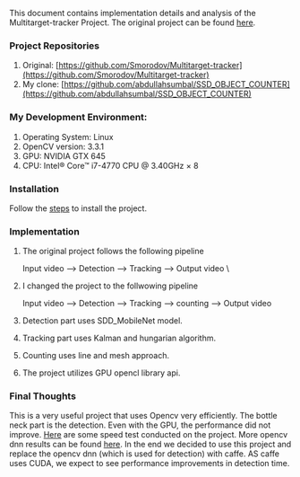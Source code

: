 This document contains implementation details and analysis of the Multitarget-tracker Project. The original project 
can be found [here](https://github.com/Smorodov/Multitarget-tracker).

### Project Repositories
1. Original:
[https://github.com/Smorodov/Multitarget-tracker](https://github.com/Smorodov/Multitarget-tracker)
2. My clone: [https://github.com/abdullahsumbal/SSD_OBJECT_COUNTER](https://github.com/abdullahsumbal/SSD_OBJECT_COUNTER)

### My Development Environment: 
1. Operating System: Linux
2. OpenCV version: 3.3.1
3. GPU: NVIDIA GTX 645
4. CPU: Intel® Core™ i7-4770 CPU @ 3.40GHz × 8

### Installation
Follow the [steps](https://github.com/abdullahsumbal/SSD_OBJECT_COUNTER) to install the project.

### Implementation
1. The original project follows the following pipeline

    Input video --> Detection --> Tracking --> Output video \

2. I changed the project to the follwowing pipeline
    
    Input video --> Detection --> Tracking --> counting --> Output video 

3. Detection part uses SDD_MobileNet model.
4. Tracking part uses Kalman and hungarian algorithm.
5. Counting uses line and mesh approach.
6. The project utilizes GPU opencl library api. 

### Final Thoughts

This is a very useful project that uses Opencv very efficiently. The bottle neck part is the detection.
Even with the GPU, the performance did not improve. [Here](https://docs.google.com/document/d/1huiasSPZzirTSII2DWap6VNKX990WPU8EsVr0v4vqak/edit?usp=sharing)
 are some speed test conducted on the project. More opencv dnn results can be found [here](/dnn_test/OpenCV_dnn_test.md). In the end we decided to use this project and replace the opencv dnn (which is used for detection)
 with caffe. AS caffe uses CUDA, we expect to see performance improvements in detection time. 

